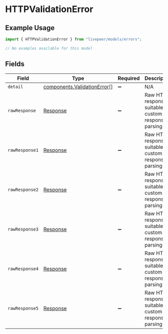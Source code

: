 # HTTPValidationError

## Example Usage

```typescript
import { HTTPValidationError } from "livepeer/models/errors";

// No examples available for this model
```

## Fields

| Field                                                                      | Type                                                                       | Required                                                                   | Description                                                                |
| -------------------------------------------------------------------------- | -------------------------------------------------------------------------- | -------------------------------------------------------------------------- | -------------------------------------------------------------------------- |
| `detail`                                                                   | [components.ValidationError](../../models/components/validationerror.md)[] | :heavy_minus_sign:                                                         | N/A                                                                        |
| `rawResponse`                                                              | [Response](https://developer.mozilla.org/en-US/docs/Web/API/Response)      | :heavy_minus_sign:                                                         | Raw HTTP response; suitable for custom response parsing                    |
| `rawResponse1`                                                             | [Response](https://developer.mozilla.org/en-US/docs/Web/API/Response)      | :heavy_minus_sign:                                                         | Raw HTTP response; suitable for custom response parsing                    |
| `rawResponse2`                                                             | [Response](https://developer.mozilla.org/en-US/docs/Web/API/Response)      | :heavy_minus_sign:                                                         | Raw HTTP response; suitable for custom response parsing                    |
| `rawResponse3`                                                             | [Response](https://developer.mozilla.org/en-US/docs/Web/API/Response)      | :heavy_minus_sign:                                                         | Raw HTTP response; suitable for custom response parsing                    |
| `rawResponse4`                                                             | [Response](https://developer.mozilla.org/en-US/docs/Web/API/Response)      | :heavy_minus_sign:                                                         | Raw HTTP response; suitable for custom response parsing                    |
| `rawResponse5`                                                             | [Response](https://developer.mozilla.org/en-US/docs/Web/API/Response)      | :heavy_minus_sign:                                                         | Raw HTTP response; suitable for custom response parsing                    |